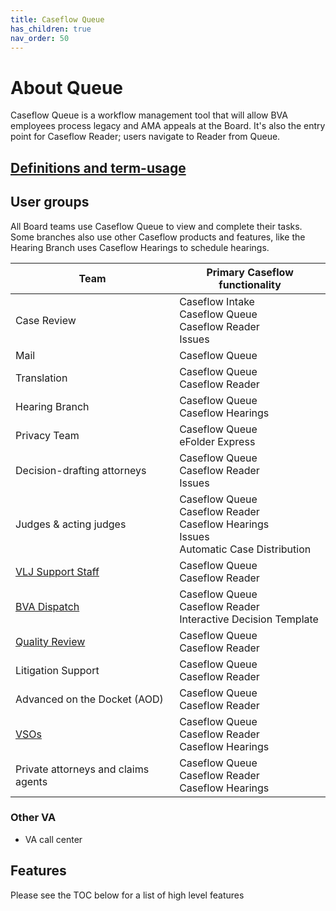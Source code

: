 ```yaml
---
title: Caseflow Queue
has_children: true
nav_order: 50
---
```


# About Queue
Caseflow Queue is a workflow management tool that will allow BVA employees process legacy and AMA appeals at the Board. It's also the entry point for Caseflow Reader; users navigate to Reader from Queue. 

## [Definitions and term-usage](https://github.com/department-of-veterans-affairs/caseflow/wiki/Queue-data-dictionary)

## User groups
All Board teams use Caseflow Queue to view and complete their tasks. Some branches also use other Caseflow products and features, like the Hearing Branch uses Caseflow Hearings to schedule hearings.

Team | Primary Caseflow functionality
---|---
Case Review|Caseflow Intake<br>Caseflow Queue<br>Caseflow Reader<br>Issues
Mail|Caseflow Queue
Translation|Caseflow Queue<br>Caseflow Reader
Hearing Branch|Caseflow Queue<br>Caseflow Hearings
Privacy Team|Caseflow Queue<br>eFolder Express
Decision-drafting attorneys|Caseflow Queue<br>Caseflow Reader<br>Issues
Judges & acting judges |Caseflow Queue<br>Caseflow Reader<br>Caseflow Hearings<br>Issues<br>Automatic Case Distribution
[VLJ Support Staff](https://github.com/department-of-veterans-affairs/caseflow/wiki/VLJ-Support)|Caseflow Queue<br>Caseflow Reader
[BVA Dispatch](https://github.com/department-of-veterans-affairs/caseflow/wiki/BVA-Dispatch)|Caseflow Queue<br>Caseflow Reader<br>Interactive Decision Template
[Quality Review](https://github.com/department-of-veterans-affairs/caseflow/wiki/Quality-Review)|Caseflow Queue<br>Caseflow Reader
Litigation Support | Caseflow Queue<br>Caseflow Reader
Advanced on the Docket (AOD)|Caseflow Queue<br>Caseflow Reader
[VSOs](https://github.com/department-of-veterans-affairs/caseflow/wiki/VSOs)|Caseflow Queue<br>Caseflow Reader<br>Caseflow Hearings
Private attorneys and claims agents |Caseflow Queue<br>Caseflow Reader<br>Caseflow Hearings

### Other VA
- VA call center

## Features
Please see the TOC below for a list of high level features
